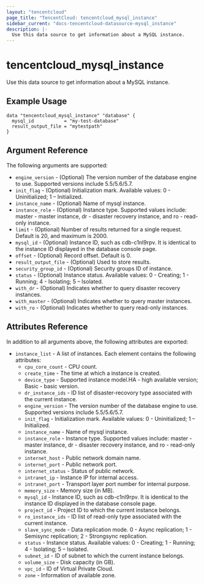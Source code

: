```yaml
---
layout: "tencentcloud"
page_title: "TencentCloud: tencentcloud_mysql_instance"
sidebar_current: "docs-tencentcloud-datasource-mysql_instance"
description: |-
  Use this data source to get information about a MySQL instance.
---
```


# tencentcloud_mysql_instance

Use this data source to get information about a MySQL instance.

## Example Usage

```hcl
data "tencentcloud_mysql_instance" "database" {
  mysql_id           = "my-test-database"
  result_output_file = "mytestpath"
}
```

## Argument Reference

The following arguments are supported:

* `engine_version` - (Optional) The version number of the database engine to use. Supported versions include 5.5/5.6/5.7.
* `init_flag` - (Optional) Initialization mark. Available values: 0 - Uninitialized; 1 – Initialized.
* `instance_name` - (Optional) Name of mysql instance.
* `instance_role` - (Optional) Instance type. Supported values include: master - master instance, dr - disaster recovery instance, and ro - read-only instance.
* `limit` - (Optional) Number of results returned for a single request. Default is 20, and maximum is 2000.
* `mysql_id` - (Optional) Instance ID, such as cdb-c1nl9rpv. It is identical to the instance ID displayed in the database console page.
* `offset` - (Optional) Record offset. Default is 0.
* `result_output_file` - (Optional) Used to store results.
* `security_group_id` - (Optional) Security groups ID of instance.
* `status` - (Optional) Instance status. Available values: 0 - Creating; 1 - Running; 4 - Isolating; 5 – Isolated.
* `with_dr` - (Optional) Indicates whether to query disaster recovery instances.
* `with_master` - (Optional) Indicates whether to query master instances.
* `with_ro` - (Optional) Indicates whether to query read-only instances.

## Attributes Reference

In addition to all arguments above, the following attributes are exported:

* `instance_list` - A list of instances. Each element contains the following attributes:
  * `cpu_core_count` - CPU count.
  * `create_time` - The time at which a instance is created.
  * `device_type` - Supported instance model.HA - high available version; Basic - basic version.
  * `dr_instance_ids` - ID list of disaster-recovory type associated with the current instance.
  * `engine_version` - The version number of the database engine to use. Supported versions include 5.5/5.6/5.7.
  * `init_flag` - Initialization mark. Available values: 0 - Uninitialized; 1 – Initialized.
  * `instance_name` - Name of mysql instance.
  * `instance_role` - Instance type. Supported values include: master - master instance, dr - disaster recovery instance, and ro - read-only instance.
  * `internet_host` - Public network domain name.
  * `internet_port` - Public network port.
  * `internet_status` - Status of public network.
  * `intranet_ip` - Instance IP for internal access.
  * `intranet_port` - Transport layer port number for internal purpose.
  * `memory_size` - Memory size (in MB).
  * `mysql_id` - Instance ID, such as cdb-c1nl9rpv. It is identical to the instance ID displayed in the database console page.
  * `project_id` - Project ID to which the current instance belongs.
  * `ro_instance_ids` - ID list of read-only type associated with the current instance.
  * `slave_sync_mode` - Data replication mode. 0 - Async replication; 1 - Semisync replication; 2 - Strongsync replication.
  * `status` - Instance status. Available values: 0 - Creating; 1 - Running; 4 - Isolating; 5 – Isolated.
  * `subnet_id` - ID of subnet to which the current instance belongs.
  * `volume_size` - Disk capacity (in GB).
  * `vpc_id` - ID of Virtual Private Cloud.
  * `zone` - Information of available zone.


